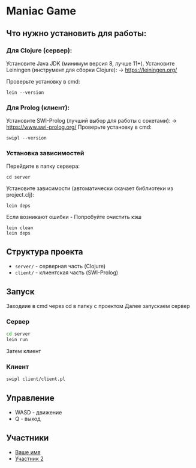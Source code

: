 # Maniac Game

## Что нужно установить для работы:
### Для Clojure (сервер):
Установите Java JDK (минимум версия 8, лучше 11+).
Установите Leiningen (инструмент для сборки Clojure):
→ https://leiningen.org/

Проверьте установку в cmd:
```
lein --version
```

### Для Prolog (клиент):
Установите SWI-Prolog (лучший выбор для работы с сокетами):
→ https://www.swi-prolog.org/
Проверьте установку в cmd:
```
swipl --version
```

### Установка зависимостей
Перейдите в папку сервера:
```
cd server
```
Установите зависимости (автоматически скачает библиотеки из project.clj):
```
lein deps
```

Если возникают ошибки - Попробуйте очистить кэш
```
lein clean
lein deps
```

## Структура проекта
- `server/` - серверная часть (Clojure)
- `client/` - клиентская часть (SWI-Prolog)

## Запуск
Заходиие в cmd через cd в папку с проектом
Далее запускаем сервер
### Сервер
```bash
cd server
lein run
```
Затем клиент
### Клиент
```bash
swipl client/client.pl
```

## Управление
- WASD - движение
- Q - выход

## Участники
- [Ваше имя](https://github.com/ваш-логин)
- [Участник 2](https://github.com/...)